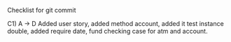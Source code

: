 Checklist for git commit

C1) A -> D
Added user story, added method account, added it test instance double, added require date, fund checking case for atm and account.
